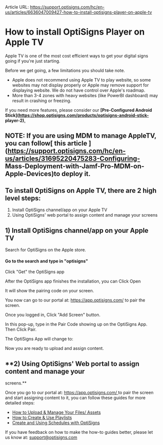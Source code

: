 Article URL: https://support.optisigns.com/hc/en-us/articles/6636047009427-how-to-install-optisigns-player-on-apple-tv

# How to install OptiSigns Player on Apple TV

Apple TV is one of the most cost efficient ways to get your digital signs
going if you're just starting.

Before we get going, a few limitations you should take note.

  * Apple does not recommend using Apple TV to play website, so some websites may not display properly or Apple may remove support for displaying website. We do not have control over Apple's roadmap.
  * More than 3-4 zones with heavy websites (like PowerBI dashboard) may result in crashing or freezing.

If you need more features, please consider our **[Pre-Configured Android
Stick](https://shop.optisigns.com/products/optisigns-android-stick-
player-2)**[.](https://support.optisigns.com/hc/en-us/articles/360016174554)

NOTE: If you are using MDM to manage AppleTV, you can follow[ this article
](https://support.optisigns.com/hc/en-us/articles/31695220475283-Configuring-
Mass-Deployment-with-Jamf-Pro-MDM-on-Apple-Devices)to deploy it.  
---  
  
## **To install OptiSigns on Apple TV, there are 2 high level steps:**

  1. Install OptiSigns channel/app on your Apple TV
  2. Using OptiSigns' web portal to assign content and manage your screens

## **1) Install OptiSigns channel/app on your Apple TV**

Search for OptiSigns on the Apple store.  

#### Go to the search and type in "optisigns"  

Click "Get" the OptiSigns app

After the OptiSigns app finishes the installation, you can Click Open

It will show the pairing code on your screen.

You now can go to our portal at: <https://app.optisigns.com/> to pair the
screen.

Once you logged in, Click "Add Screen" button.

In this pop-up, type in the Pair Code showing up on the OptiSigns App. Then
Click Pair.

The OptiSigns App will change to:

Now you are ready to upload and assign content.

## **2) Using OptiSigns' Web portal to assign content and manage your
screens.**

Once you go to our portal at: [https://app.optisigns.com/
](https://app.optisigns.com/)to pair the screen and start assigning content to
it, you can follow these guides for more detailed steps:

  * [How to Upload & Manage Your Files/ Assets](https://support.optisigns.com/hc/en-us/articles/360016247974)
  * [How to Create & Use Playlists](https://support.optisigns.com/hc/en-us/articles/28295104605843)
  * [Create and Using Schedules with OptiSigns](https://support.optisigns.com/hc/en-us/articles/360016981853)

If you have feedback on how to make the how-to guides better, please let us
know at: [support@optisigns.com](mailto:support@optisigns.com)

